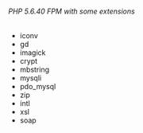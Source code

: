 ###### PHP 5.6.40 FPM with some extensions

* iconv
* gd
* imagick
* crypt 
* mbstring 
* mysqli 
* pdo_mysql 
* zip
* intl
* xsl
* soap
 